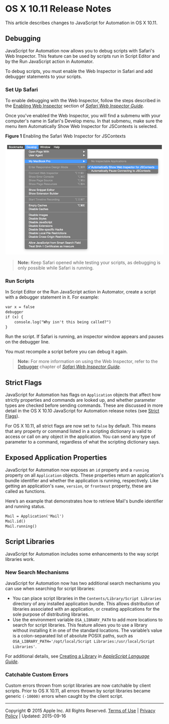 <a id="//apple_ref/doc/uid/TP40014508-CH110-SW1"></a>

# OS X 10.11 Release Notes

This article describes changes to JavaScript for Automation in OS X 10.11.

<a id="//apple_ref/doc/uid/TP40014508-CH110-SW2"></a>

## Debugging

JavaScript for Automation now allows you to debug scripts with Safari's Web Inspector. This feature can be used by scripts run in Script Editor and by the Run JavaScript action in Automator.

To debug scripts, you must enable the Web Inspector in Safari and add debugger statements to your scripts.

<a id="//apple_ref/doc/uid/TP40014508-CH110-SW3"></a>

### Set Up Safari

To enable debugging with the Web Inspector, follow the steps described in the [Enabling Web Inspector](../../../../documentation/AppleApplications/Conceptual/Safari_Developer_Guide/GettingStarted/GettingStarted.html#//apple_ref/doc/uid/TP40007874-CH2-SW2) section of *[Safari Web Inspector Guide](../../../../documentation/AppleApplications/Conceptual/Safari_Developer_Guide/Introduction/Introduction.html#//apple_ref/doc/uid/TP40007874)*.

Once you've enabled the Web Inspector, you will find a submenu with your computer's name in Safari's Develop menu. In that submenu, make sure the menu item Automatically Show Web Inspector for JSContexts is selected.

<a id="//apple_ref/doc/uid/TP40014508-CH110-SW4"></a>

**Figure 1**  Enabling the Safari Web Inspector for JSContexts

![](../Art/safari_develop_menu_2x.png)
> <a id="//apple_ref/doc/uid/TP40014508-CH110-SW5"></a>
>
> **Note:** Keep Safari opened while testing your scripts, as debugging is only possible while Safari is running.

<a id="//apple_ref/doc/uid/TP40014508-CH110-SW6"></a>

### Run Scripts

In Script Editor or the Run JavaScript action in Automator, create a script with a debugger statement in it. For example:

```
var x = false
debugger
if (x) {
    console.log("Why isn't this being called?")
}
```

Run the script. If Safari is running, an inspector window appears and pauses on the debugger line.

You must recompile a script before you can debug it again.

> <a id="//apple_ref/doc/uid/TP40014508-CH110-SW7"></a>
>
> **Note:** For more information on using the Web Inspector, refer to the [Debugger](../../../../documentation/AppleApplications/Conceptual/Safari_Developer_Guide/Debugger/Debugger.html#//apple_ref/doc/uid/TP40007874-CH5) chapter of *[Safari Web Inspector Guide](../../../../documentation/AppleApplications/Conceptual/Safari_Developer_Guide/Introduction/Introduction.html#//apple_ref/doc/uid/TP40007874)*.

<a id="//apple_ref/doc/uid/TP40014508-CH110-SW8"></a>

## Strict Flags

JavaScript for Automation has flags on `Application` objects that affect how strictly properties and commands are looked up, and whether parameter types are checked before sending commands. These are discussed in more detail in the OS X 10.10 JavaScript for Automation release notes (see [Strict Flags](OSX10-10.html#//apple_ref/doc/uid/TP40014508-CH109-SW34)).

For OS X 10.11, all strict flags are now set to `false` by default. This means that any property or command listed in a scripting dictionary is valid to access or call on any object in the application. You can send any type of parameter to a command, regardless of what the scripting dictionary says.

<a id="//apple_ref/doc/uid/TP40014508-CH110-SW9"></a>

## Exposed Application Properties

JavaScript for Automation now exposes an `id` property and a `running` property on all `Application` objects. These properties return an application's bundle identifier and whether the application is running, respectively. Like getting an application's `name`, `version`, or `frontmost` property, these are called as functions.

Here’s an example that demonstrates how to retrieve Mail's bundle identifier and running status.

```
Mail = Application('Mail')
Mail.id()
Mail.running()
```

<a id="//apple_ref/doc/uid/TP40014508-CH110-SW10"></a>

## Script Libraries

JavaScript for Automation includes some enhancements to the way script libraries work.

<a id="//apple_ref/doc/uid/TP40014508-CH110-SW11"></a>

### New Search Mechanisms

JavaScript for Automation now has two additional search mechanisms you can use when searching for script libraries:

* You can place script libraries in the `Contents/Library/Script Libraries` directory of any installed application bundle. This allows distribution of libraries associated with an application, or creating applications for the sole purpose of distributing libraries.
* Use the environment variable `OSA_LIBRARY_PATH` to add more locations to search for script libraries. This feature allows you to use a library without installing it in one of the standard locations. The variable’s value is a colon-separated list of absolute POSIX paths, such as `OSA_LIBRARY_PATH='/opt/local/Script Libraries:/usr/local/Script Libraries'`.

For additional details, see [Creating a Library](../../../../documentation/AppleScript/Conceptual/AppleScriptLangGuide/conceptual/ASLR_script_objects.html#//apple_ref/doc/uid/TP40000983-CH207-SW13) in *[AppleScript Language Guide](../../../../documentation/AppleScript/Conceptual/AppleScriptLangGuide/introduction/ASLR_intro.html#//apple_ref/doc/uid/TP40000983)*.

<a id="//apple_ref/doc/uid/TP40014508-CH110-SW12"></a>

### Catchable Custom Errors

Custom errors thrown from script libraries are now catchable by client scripts. Prior to OS X 10.11, all errors thrown by script libraries became generic `(-10000)` errors when caught by the client script.

  

---

Copyright © 2015 Apple Inc. All Rights Reserved. [Terms of Use](http://www.apple.com/legal/internet-services/terms/site.html) | [Privacy Policy](http://www.apple.com/privacy/) | Updated: 2015-09-16
